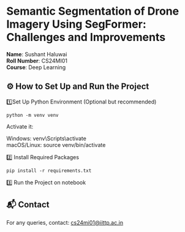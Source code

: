 # Semantic Segmentation of Drone Imagery Using SegFormer: Challenges and Improvements

**Name**: Sushant Haluwai  
**Roll Number**: CS24MI01  
**Course**: Deep Learning

## ⚙️ How to Set Up and Run the Project

1️⃣Set Up Python Environment (Optional but recommended)

    python -m venv venv

Activate it:

Windows:
venv\Scripts\activate  
macOS/Linux:
source venv/bin/activate

2️⃣ Install Required Packages

    pip install -r requirements.txt

3️⃣ Run the Project on notebook

## 📬 Contact

For any queries, contact: cs24mi01@iittp.ac.in
